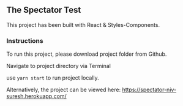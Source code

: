 ## The Spectator Test

This project has been built with React & Styles-Components.

### Instructions

To run this project, please download project folder from Github.

Navigate to project directory via Terminal

use `yarn start` to run project locally.

Alternatively, the project can be viewed here: https://spectator-niv-suresh.herokuapp.com/
